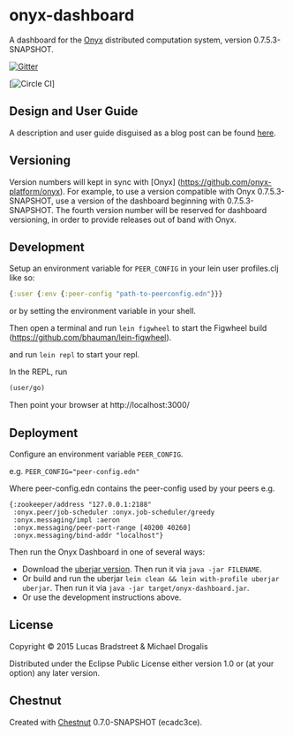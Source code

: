 # onyx-dashboard

A dashboard for the [Onyx](https://github.com/onyx-platform/onyx) distributed computation system, version 0.7.5.3-SNAPSHOT.

[![Gitter](https://badges.gitter.im/Join%20Chat.svg)](https://gitter.im/MichaelDrogalis/onyx?utm_source=badge&utm_medium=badge&utm_campaign=pr-badge&utm_content=badge)

[![Circle CI](https://circleci.com/gh/onyx-platform/onyx-dashboard.svg?style=svg)]

## Design and User Guide

A description and user guide disguised as a blog post can be found [here](http://lbradstreet.github.io/clojure/onyx/distributed-systems/2015/02/18/onyx-dashboard.html).

## Versioning

Version numbers will kept in sync with [Onyx]
(https://github.com/onyx-platform/onyx). For example, to use a version
compatible with Onyx 0.7.5.3-SNAPSHOT, use a version of the dashboard beginning with
0.7.5.3-SNAPSHOT. The fourth version number will be reserved for dashboard versioning, in
order to provide releases out of band with Onyx.

## Development

Setup an environment variable for `PEER_CONFIG` in your lein user profiles.clj like so:

```clojure
{:user {:env {:peer-config "path-to-peerconfig.edn"}}}
```

or by setting the environment variable in your shell.

Then open a terminal and run `lein figwheel` to start the Figwheel build
(https://github.com/bhauman/lein-figwheel).

and run `lein repl` to start your repl.

In the REPL, run

```clojure
(user/go)
```

Then point your browser at http://localhost:3000/

## Deployment

Configure an environment variable `PEER_CONFIG`.

e.g. `PEER_CONFIG="peer-config.edn"` 

Where peer-config.edn contains the peer-config used by your peers e.g.

```
{:zookeeper/address "127.0.0.1:2188"
 :onyx.peer/job-scheduler :onyx.job-scheduler/greedy
 :onyx.messaging/impl :aeron
 :onyx.messaging/peer-port-range [40200 40260]
 :onyx.messaging/bind-addr "localhost"}
```

Then run the Onyx Dashboard in one of several ways:

* Download the [uberjar
version](https://github.com/lbradstreet/onyx-dashboard/releases).
  Then run it via `java -jar FILENAME`.
* Or build and run the uberjar `lein clean && lein with-profile uberjar uberjar`. 
Then run it via `java -jar target/onyx-dashboard.jar`.
* Or use the development instructions above.

## License

Copyright © 2015 Lucas Bradstreet & Michael Drogalis

Distributed under the Eclipse Public License either version 1.0 or (at
your option) any later version.

## Chestnut

Created with [Chestnut](http://plexus.github.io/chestnut/) 0.7.0-SNAPSHOT (ecadc3ce).
